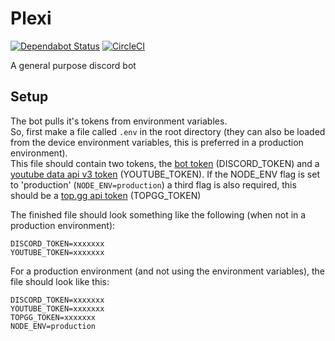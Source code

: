 # Plexi
[![Dependabot Status](https://api.dependabot.com/badges/status?host=github&repo=Nigecat/Plexi&identifier=207711753)](https://dependabot.com) 
[![CircleCI](https://circleci.com/gh/Nigecat/Plexi.svg?style=svg&circle-token=5401c770dc2a6dad53621bbe9a9371bf47835a26)](<LINK>)

A general purpose discord bot


## Setup
The bot pulls it's tokens from environment variables.  
So, first make a file called `.env` in the root directory (they can also be loaded from the device environment variables, this is preferred in a production environment).  
This file should contain two tokens, the [bot token](https://discord.com/developers/applications) (DISCORD_TOKEN) and a [youtube data api v3 token](https://console.developers.google.com/apis/credentials) (YOUTUBE_TOKEN).
If the NODE_ENV flag is set to 'production' (`NODE_ENV=production`) a third flag is also required, this should be a [top.gg api token](https://top.gg/api/docs#mybots) (TOPGG_TOKEN)

The finished file should look something like the following (when not in a production environment):
```
DISCORD_TOKEN=xxxxxxx
YOUTUBE_TOKEN=xxxxxxx
```

For a production environment (and not using the environment variables), the file should look like this:
```
DISCORD_TOKEN=xxxxxxx
YOUTUBE_TOKEN=xxxxxxx
TOPGG_TOKEN=xxxxxxx
NODE_ENV=production
```

